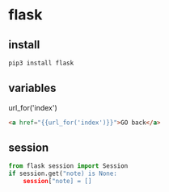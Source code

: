 # flask

## install

``` bash
pip3 install flask
```

## variables

url_for('index')

``` html
<a href="{{url_for('index')}}">GO back</a>
```

<!--   hide for future addtion
## layout template

``` html
{% extends "layout.html" %}
```

hide for future addtion-->

## session

``` python
from flask session import Session
if session.get("note) is None:
    session["note] = []
```